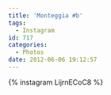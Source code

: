 ```yaml
---
title: 'Monteggia #b'
tags:
  - Instagram
id: 717
categories:
  - Photos
date: 2012-06-06 19:12:57
---
```


{% instagram LijrnECoC8 %}
